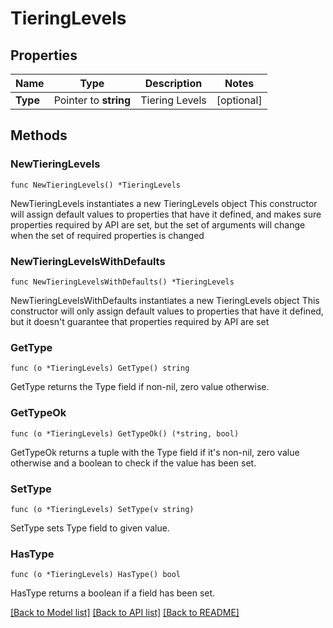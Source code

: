 # TieringLevels

## Properties

Name | Type | Description | Notes
------------ | ------------- | ------------- | -------------
**Type** | Pointer to **string** | Tiering Levels | [optional] 

## Methods

### NewTieringLevels

`func NewTieringLevels() *TieringLevels`

NewTieringLevels instantiates a new TieringLevels object
This constructor will assign default values to properties that have it defined,
and makes sure properties required by API are set, but the set of arguments
will change when the set of required properties is changed

### NewTieringLevelsWithDefaults

`func NewTieringLevelsWithDefaults() *TieringLevels`

NewTieringLevelsWithDefaults instantiates a new TieringLevels object
This constructor will only assign default values to properties that have it defined,
but it doesn't guarantee that properties required by API are set

### GetType

`func (o *TieringLevels) GetType() string`

GetType returns the Type field if non-nil, zero value otherwise.

### GetTypeOk

`func (o *TieringLevels) GetTypeOk() (*string, bool)`

GetTypeOk returns a tuple with the Type field if it's non-nil, zero value otherwise
and a boolean to check if the value has been set.

### SetType

`func (o *TieringLevels) SetType(v string)`

SetType sets Type field to given value.

### HasType

`func (o *TieringLevels) HasType() bool`

HasType returns a boolean if a field has been set.


[[Back to Model list]](../README.md#documentation-for-models) [[Back to API list]](../README.md#documentation-for-api-endpoints) [[Back to README]](../README.md)


